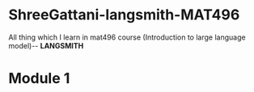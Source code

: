 # ShreeGattani-langsmith-MAT496
All thing which I learn in mat496 course (Introduction to large language model)--
**LANGSMITH**
# Module 1 
